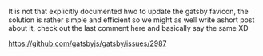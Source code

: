 It is not that explicitly documented hwo to update the gatsby favicon,
the solution is rather simple and efficient so we might as well
write ashort post about it, check out the last comment here and
basically say the same XD

https://github.com/gatsbyjs/gatsby/issues/2987
